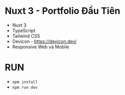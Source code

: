 # Nuxt 3 - Portfolio Đầu Tiên
- Nuxt 3
- TypeScript
- Tailwind CSS
- Devicon - https://devicon.dev/
- Responsive Web và Mobile

# RUN
- `npm install`
- `npm run dev`
